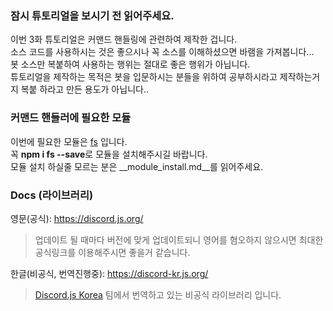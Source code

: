### 잠시 튜토리얼을 보시기 전 읽어주세요.

이번 3화 튜토리얼은 커맨드 핸들링에 관련하여 제작한 겁니다.   
소스 코드를 사용하시는 것은 좋으시나 꼭 소스를 이해하셨으면 바램을 가져봅니다...   
봇 소스만 복붙하여 사용하는 행위는 절대로 좋은 행위가 아닙니다.   
튜토리얼을 제작하는 목적은 봇을 입문하시는 분들을 위하여 공부하시라고 제작하는거지 복붙 하라고 만든 용도가 아닙니다..   


### 커맨드 핸들러에 필요한 모듈

이번에 필요한 모듈은 [fs](https://www.npmjs.com/package/fs) 입니다.   
꼭 **npm i fs --save**로 모듈을 설치해주시길 바랍니다.   
모듈 설치 하실줄 모르는 분은 __module_install.md__를 읽어주세요.   

### Docs (라이브러리)

영문(공식): <https://discord.js.org/>   
> 업데이트 될 때마다 버전에 맞게 업데이트되니 영어를 혐오하지 않으시면 최대한 공식링크를 이용해주시면 좋을거 같습니다.   

한글(비공식, 번역진행중): <https://discord-kr.js.org/>    
> [Discord.js Korea](https://github.com/discordjs-kr) 팀에서 번역하고 있는 비공식 라이브러리 입니다.
